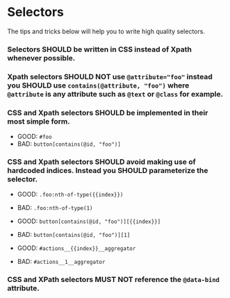 # Selectors

The tips and tricks below will help you to write high quality selectors.

### Selectors SHOULD be written in CSS instead of Xpath whenever possible.

### Xpath selectors SHOULD NOT use `@attribute="foo"` instead you SHOULD use `contains(@attribute, "foo")` where `@attribute` is any attribute such as `@text` or `@class` for example.

### CSS and Xpath selectors SHOULD be implemented in their most simple form.

* <span class="color:green">GOOD:</span> `#foo`
* <span class="color:red">BAD:</span> `button[contains(@id, "foo")]`

### CSS and Xpath selectors SHOULD avoid making use of hardcoded indices. Instead you SHOULD parameterize the selector.

* <span class="color:green">GOOD:</span> `.foo:nth-of-type({{index}})`
* <span class="color:red">BAD:</span> `.foo:nth-of-type(1)`

* <span class="color:green">GOOD:</span> `button[contains(@id, "foo")][{{index}}]`
* <span class="color:red">BAD:</span> `button[contains(@id, "foo")][1]`

* <span class="color:green">GOOD:</span> `#actions__{{index}}__aggregator`
* <span class="color:red">BAD:</span> `#actions__1__aggregator`

### CSS and XPath selectors MUST NOT reference the `@data-bind` attribute.
